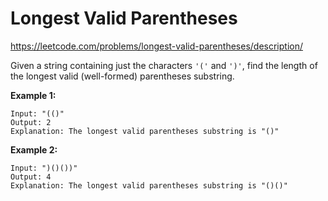 Longest Valid Parentheses
=========================

https://leetcode.com/problems/longest-valid-parentheses/description/

Given a string containing just the characters  `'('`  and  `')'`, find the length of the longest valid (well-formed) parentheses substring.

**Example 1:**
```
Input: "(()"
Output: 2
Explanation: The longest valid parentheses substring is "()"
```
**Example 2:**
```
Input: ")()())"
Output: 4
Explanation: The longest valid parentheses substring is "()()"
```

